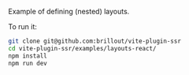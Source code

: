 Example of defining (nested) layouts.

To run it:

```bash
git clone git@github.com:brillout/vite-plugin-ssr
cd vite-plugin-ssr/examples/layouts-react/
npm install
npm run dev
```
